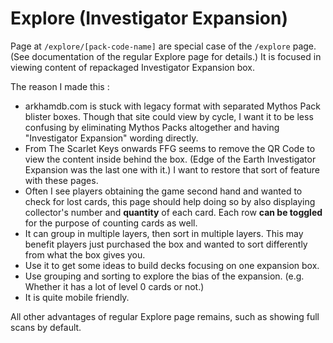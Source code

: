 # Explore (Investigator Expansion)

Page at `/explore/[pack-code-name]` are special case of the `/explore` page. (See documentation of the regular Explore page for details.) It is focused in viewing content of repackaged Investigator Expansion box.

The reason I made this :

- arkhamdb.com is stuck with legacy format with separated Mythos Pack blister boxes. Though that site could view by cycle, I want it to be less confusing by eliminating Mythos Packs altogether and having "Investigator Expansion" wording directly.
- From The Scarlet Keys onwards FFG seems to remove the QR Code to view the content inside behind the box. (Edge of the Earth Investigator Expansion was the last one with it.) I want to restore that sort of feature with these pages.
- Often I see players obtaining the game second hand and wanted to check for lost cards, this page should help doing so by also displaying collector's number and **quantity** of each card. Each row **can be toggled** for the purpose of counting cards as well.
- It can group in multiple layers, then sort in multiple layers. This may benefit players just purchased the box and wanted to sort differently from what the box gives you.
- Use it to get some ideas to build decks focusing on one expansion box.
- Use grouping and sorting to explore the bias of the expansion. (e.g. Whether it has a lot of level 0 cards or not.)
- It is quite mobile friendly.

All other advantages of regular Explore page remains, such as showing full scans by default.